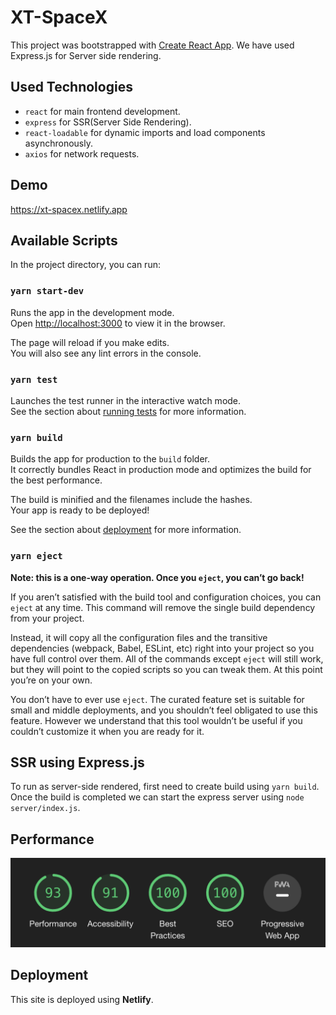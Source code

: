 # XT-SpaceX

This project was bootstrapped with [Create React App](https://github.com/facebook/create-react-app).
We have used Express.js for Server side rendering.

## Used Technologies

- `react` for main frontend development.
- `express` for SSR(Server Side Rendering).
- `react-loadable` for dynamic imports and load components asynchronously.
- `axios` for network requests.

## Demo
https://xt-spacex.netlify.app

## Available Scripts

In the project directory, you can run:

### `yarn start-dev`

Runs the app in the development mode.\
Open [http://localhost:3000](http://localhost:3000) to view it in the browser.

The page will reload if you make edits.\
You will also see any lint errors in the console.

### `yarn test`

Launches the test runner in the interactive watch mode.\
See the section about [running tests](https://facebook.github.io/create-react-app/docs/running-tests) for more information.

### `yarn build`

Builds the app for production to the `build` folder.\
It correctly bundles React in production mode and optimizes the build for the best performance.

The build is minified and the filenames include the hashes.\
Your app is ready to be deployed!

See the section about [deployment](https://facebook.github.io/create-react-app/docs/deployment) for more information.

### `yarn eject`

**Note: this is a one-way operation. Once you `eject`, you can’t go back!**

If you aren’t satisfied with the build tool and configuration choices, you can `eject` at any time. This command will remove the single build dependency from your project.

Instead, it will copy all the configuration files and the transitive dependencies (webpack, Babel, ESLint, etc) right into your project so you have full control over them. All of the commands except `eject` will still work, but they will point to the copied scripts so you can tweak them. At this point you’re on your own.

You don’t have to ever use `eject`. The curated feature set is suitable for small and middle deployments, and you shouldn’t feel obligated to use this feature. However we understand that this tool wouldn’t be useful if you couldn’t customize it when you are ready for it.

## SSR using Express.js

To run as server-side rendered, first need to create build using `yarn build`. Once the build is completed we can start the express server using `node server/index.js`.

## Performance

![performance](public/performance.png)

## Deployment

This site is deployed using **Netlify**.
